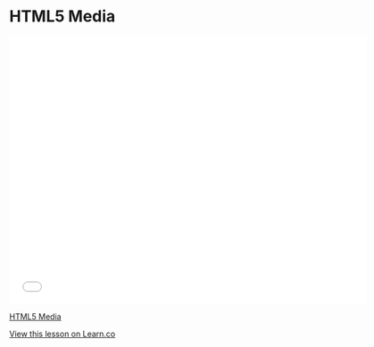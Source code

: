 # HTML5 Media

<iframe width="640" height="480" src="//www.youtube.com/embed/Jhz5qVW_1wo?rel=0&modestbranding=1" frameborder="0" allowfullscreen></iframe><p><a href="https://www.youtube.com/watch?v=Jhz5qVW_1wo">HTML5 Media</a></p>

<a href='https://learn.co/lessons/HTML5-Media' data-visibility='hidden'>View this lesson on Learn.co</a>
